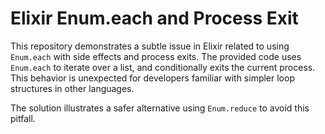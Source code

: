 # Elixir Enum.each and Process Exit

This repository demonstrates a subtle issue in Elixir related to using `Enum.each` with side effects and process exits.  The provided code uses `Enum.each` to iterate over a list, and conditionally exits the current process. This behavior is unexpected for developers familiar with simpler loop structures in other languages.

The solution illustrates a safer alternative using `Enum.reduce` to avoid this pitfall.